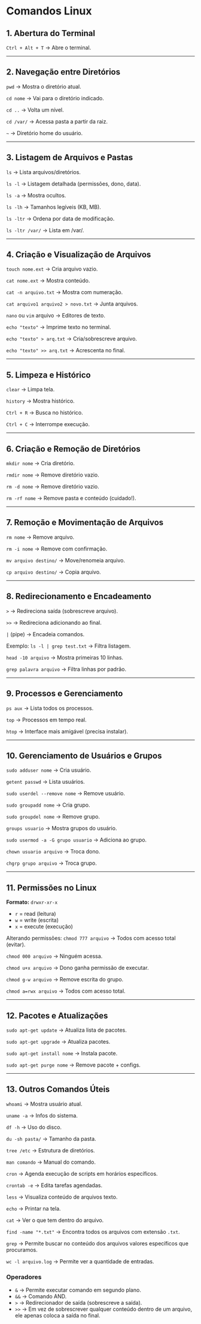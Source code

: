 # Comandos Linux

## 1. Abertura do Terminal
`Ctrl + Alt + T` → Abre o terminal.

---

## 2. Navegação entre Diretórios
`pwd` → Mostra o diretório atual.

`cd nome` → Vai para o diretório indicado.

`cd ..` → Volta um nível.

`cd /var/` → Acessa pasta a partir da raiz.

`~` → Diretório home do usuário.

---

## 3. Listagem de Arquivos e Pastas
`ls` → Lista arquivos/diretórios.

`ls -l` → Listagem detalhada (permissões, dono, data).

`ls -a` → Mostra ocultos.

`ls -lh` → Tamanhos legíveis (KB, MB).

`ls -ltr` → Ordena por data de modificação.

`ls -ltr /var/` → Lista em /var/.

---

## 4. Criação e Visualização de Arquivos
`touch nome.ext` → Cria arquivo vazio.

`cat nome.ext` → Mostra conteúdo.

`cat -n arquivo.txt` → Mostra com numeração.

`cat arquivo1 arquivo2 > novo.txt` → Junta arquivos.

`nano` ou `vim` arquivo → Editores de texto.

`echo "texto"` → Imprime texto no terminal.

`echo "texto" > arq.txt` → Cria/sobrescreve arquivo.

`echo "texto" >> arq.txt` → Acrescenta no final.

---

## 5. Limpeza e Histórico
`clear` → Limpa tela.

`history` → Mostra histórico.

`Ctrl + R` → Busca no histórico.

`Ctrl + C` → Interrompe execução.

---

## 6. Criação e Remoção de Diretórios
`mkdir nome` → Cria diretório.

`rmdir nome` → Remove diretório vazio.

`rm -d nome` → Remove diretório vazio.

`rm -rf nome` → Remove pasta e conteúdo (cuidado!).

---

## 7. Remoção e Movimentação de Arquivos
`rm nome` → Remove arquivo.

`rm -i nome` → Remove com confirmação.

`mv arquivo destino/` → Move/renomeia arquivo.

`cp arquivo destino/` → Copia arquivo.

---

## 8. Redirecionamento e Encadeamento
`>` → Redireciona saída (sobrescreve arquivo).

`>>` → Redireciona adicionando ao final.

`|` (pipe) → Encadeia comandos.

Exemplo: `ls -l | grep test.txt` → Filtra listagem.

`head -10 arquivo` → Mostra primeiras 10 linhas.

`grep palavra arquivo` → Filtra linhas por padrão.

---

## 9. Processos e Gerenciamento
`ps aux` → Lista todos os processos.

`top` → Processos em tempo real.

`htop` → Interface mais amigável (precisa instalar).

---

## 10. Gerenciamento de Usuários e Grupos
`sudo adduser nome` → Cria usuário.

`getent passwd` → Lista usuários.

`sudo userdel --remove nome` → Remove usuário.

`sudo groupadd nome` → Cria grupo.

`sudo groupdel nome` → Remove grupo.

`groups usuario` → Mostra grupos do usuário.

`sudo usermod -a -G grupo usuario` → Adiciona ao grupo.

`chown usuario arquivo` → Troca dono.

`chgrp grupo arquivo` → Troca grupo.

---

## 11. Permissões no Linux
**Formato:** `drwxr-xr-x`

- `r` = read (leitura)
- `w` = write (escrita)
- `x` = execute (execução)

Alterando permissões:
`chmod 777 arquivo` → Todos com acesso total (evitar).

`chmod 000 arquivo` → Ninguém acessa.

`chmod u+x arquivo` → Dono ganha permissão de executar.

`chmod g-w arquivo` → Remove escrita do grupo.

`chmod a=rwx arquivo` → Todos com acesso total.

---

## 12. Pacotes e Atualizações
`sudo apt-get update` → Atualiza lista de pacotes.

`sudo apt-get upgrade` → Atualiza pacotes.

`sudo apt-get install nome` → Instala pacote.

`sudo apt-get purge nome` → Remove pacote + configs.

---

## 13. Outros Comandos Úteis
`whoami` → Mostra usuário atual.

`uname -a` → Infos do sistema.

`df -h` → Uso do disco.

`du -sh pasta/` → Tamanho da pasta.

`tree /etc` → Estrutura de diretórios.

`man comando` → Manual do comando.

`cron` → Agenda execução de scripts em horários específicos.

`crontab -e` → Edita tarefas agendadas.

`less` → Visualiza conteúdo de arquivos texto.

`echo` → Printar na tela.

`cat` → Ver o que tem dentro do arquivo.

`find -name "*.txt"` → Encontra todos os arquivos com extensão `.txt`.

`grep` → Permite buscar no conteúdo dos arquivos valores específicos que procuramos.

`wc -l arquivo.log` → Permite ver a quantidade de entradas.

### Operadores

- `&` → Permite executar comando em segundo plano.
- `&&` → Comando AND.
- `>` → Redirecionador de saída (sobrescreve a saída).
- `>>` → Em vez de sobrescrever qualquer conteúdo dentro de um arquivo, ele apenas coloca a saída no final.
